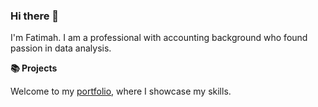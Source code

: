 ### Hi there 👋

I'm Fatimah. I am a professional with accounting background who found passion in data analysis.

**📚 Projects**

Welcome to my [portfolio](#project-summary), where I showcase my skills.

